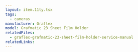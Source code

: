 ```yaml
---
layout: item.11ty.tsx
tags:
  - cameras
manufacturer: Graflex
model: Grafmatic 23 Sheet Film Holder
relatedFiles:
  - graflex-grafmatic-23-sheet-film-holder-service-manual
relatedLinks:
---
```

